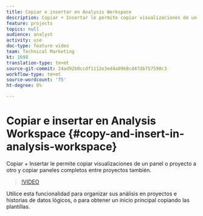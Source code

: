 ```yaml
---
title: Copiar e insertar en Analysis Workspace
description: Copiar + Insertar le permite copiar visualizaciones de un panel o proyecto a otro y copiar paneles completos entre proyectos también.
feature: projects
topics: null
audience: analyst
activity: use
doc-type: feature video
team: Technical Marketing
kt: 1698
translation-type: tm+mt
source-git-commit: 24ad92b0ccdf1112e3ed4a0968cd47db757598c3
workflow-type: tm+mt
source-wordcount: '75'
ht-degree: 0%

---
```



# Copiar e insertar en Analysis Workspace {#copy-and-insert-in-analysis-workspace}

Copiar + Insertar le permite copiar visualizaciones de un panel o proyecto a otro y copiar paneles completos entre proyectos también.

>[!VIDEO](https://video.tv.adobe.com/v/23230/?quality=12)

Utilice esta funcionalidad para organizar sus análisis en proyectos e historias de datos lógicos, o para obtener un inicio principal copiando las plantillas.
